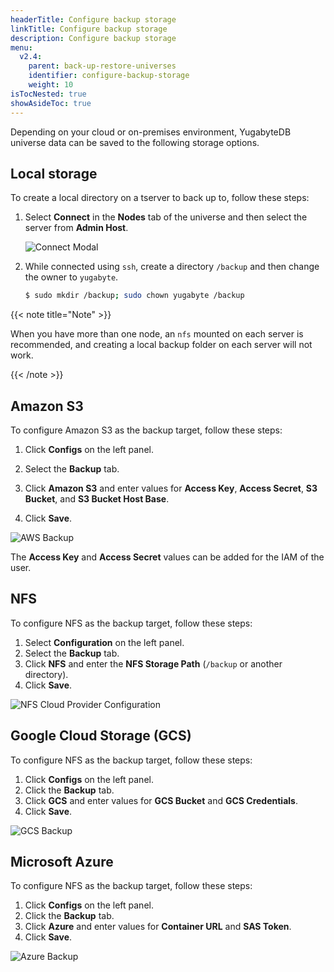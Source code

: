 ```yaml
---
headerTitle: Configure backup storage
linkTitle: Configure backup storage
description: Configure backup storage
menu:
  v2.4:
    parent: back-up-restore-universes
    identifier: configure-backup-storage
    weight: 10
isTocNested: true
showAsideToc: true
---
```


Depending on your cloud or on-premises environment, YugabyteDB universe data can be saved to the following storage options.

## Local storage

To create a local directory on a tserver to back up to, follow these steps:

1. Select **Connect** in the **Nodes** tab of the universe and then select the server from **Admin Host**.

    ![Connect Modal](/images/yp/br-connect-modal.png)

2. While connected using `ssh`, create a directory `/backup` and then change the owner to `yugabyte`.

    ```sh
    $ sudo mkdir /backup; sudo chown yugabyte /backup
    ```

{{< note title="Note" >}}

When you have more than one node, an `nfs` mounted on each server is recommended, and
creating a local backup folder on each server will not work.

{{< /note >}}

## Amazon S3

To configure Amazon S3 as the backup target, follow these steps:

1. Click **Configs** on the left panel.
2. Select the **Backup** tab.
3. Click **Amazon S3** and enter values for **Access Key**, **Access Secret**, **S3 Bucket**, and **S3 Bucket Host Base**.

4. Click **Save**.

![AWS Backup](/images/yp/cloud-provider-configuration-backup-aws.png)

The **Access Key** and **Access Secret** values can be added for the IAM of the user.

## NFS

To configure NFS as the backup target, follow these steps:

1. Select **Configuration** on the left panel.
2. Select the **Backup** tab.
3. Click **NFS** and enter the **NFS Storage Path** (`/backup` or another directory).
4. Click **Save**.

![NFS Cloud Provider Configuration](/images/yp/cloud-provider-configuration-backup-nfs.png)

## Google Cloud Storage (GCS)

To configure NFS as the backup target, follow these steps:

1. Click **Configs** on the left panel.
2. Click the **Backup** tab.
3. Click **GCS** and enter values for **GCS Bucket** and **GCS Credentials**.
4. Click **Save**.

![GCS Backup](/images/yp/cloud-provider-configuration-backup-gcs.png)

## Microsoft Azure

To configure NFS as the backup target, follow these steps:

1. Click **Configs** on the left panel.
2. Click the **Backup** tab.
3. Click **Azure** and enter values for **Container URL** and **SAS Token**.
4. Click **Save**.

![Azure Backup](/images/yp/cloud-provider-configuration-backup-azure.png)